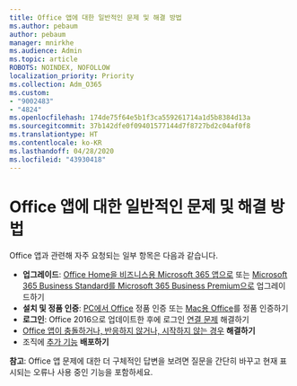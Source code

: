 ```yaml
---
title: Office 앱에 대한 일반적인 문제 및 해결 방법
ms.author: pebaum
author: pebaum
manager: mnirkhe
ms.audience: Admin
ms.topic: article
ROBOTS: NOINDEX, NOFOLLOW
localization_priority: Priority
ms.collection: Adm_O365
ms.custom:
- "9002483"
- "4824"
ms.openlocfilehash: 174de75f64e5b1f3ca559261714a1d5b8384d13a
ms.sourcegitcommit: 37b142dfe0f09401577144d7f8727bd2c04af0f8
ms.translationtype: HT
ms.contentlocale: ko-KR
ms.lasthandoff: 04/28/2020
ms.locfileid: "43930418"
---
```

# <a name="common-issues-and-resolutions-with-office-apps"></a>Office 앱에 대한 일반적인 문제 및 해결 방법

Office 앱과 관련해 자주 요청되는 일부 항목은 다음과 같습니다.

- **업그레이드**: [Office Home을 비즈니스용 Microsoft 365 앱으로](https://support.office.com/article/how-do-i-upgrade-office-ee68f6cf-422f-464a-82ec-385f65391350#OfficeVersion=Office_365_subscription) 또는 [Microsoft 365 Business Standard를 Microsoft 365 Business Premium으로](https://docs.microsoft.com/microsoft-365/business/migrate-to-microsoft-365-business) 업그레이드하기
- **설치 및 정품 인증**: [PC에서 Office](https://support.office.com/article/activate-office-5bd38f38-db92-448b-a982-ad170b1e187e) 정품 인증 또는 [Mac용 Office](https://support.office.com/article/activate-office-for-mac-7f6646b1-bb14-422a-9ad4-a53410fcefb2)를 정품 인증하기
- **로그인**: Office 2016으로 업데이트한 후에 로그인 [연결 문제](https://docs.microsoft.com/office365/troubleshoot/authentication/connection-issue-when-sign-in-office-2016) 해결하기
- [Office 앱이 충돌하거나, 반응하지 않거나, 시작하지 않는 경우](https://docs.microsoft.com/alchemyinsights/office-apps-don't-launch-start) **해결하기**
- 조직에 [추가 기능](https://docs.microsoft.com/microsoft-365/admin/manage/manage-deployment-of-add-ins?view=o365-worldwide) **배포하기**

**참고**: Office 앱 문제에 대한 더 구체적인 답변을 보려면 질문을 간단히 바꾸고 현재 표시되는 오류나 사용 중인 기능을 포함하세요.
